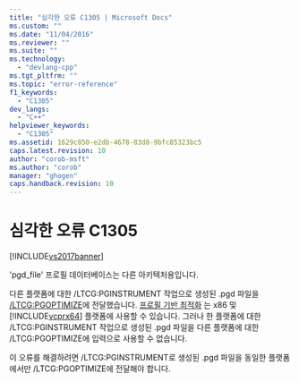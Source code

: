 ```yaml
---
title: "심각한 오류 C1305 | Microsoft Docs"
ms.custom: ""
ms.date: "11/04/2016"
ms.reviewer: ""
ms.suite: ""
ms.technology: 
  - "devlang-cpp"
ms.tgt_pltfrm: ""
ms.topic: "error-reference"
f1_keywords: 
  - "C1305"
dev_langs: 
  - "C++"
helpviewer_keywords: 
  - "C1305"
ms.assetid: 1629c850-e2db-4678-83d8-9bfc85323bc5
caps.latest.revision: 10
author: "corob-msft"
ms.author: "corob"
manager: "ghogen"
caps.handback.revision: 10
---
```

# 심각한 오류 C1305
[!INCLUDE[vs2017banner](../../assembler/inline/includes/vs2017banner.md)]

'pgd\_file' 프로필 데이터베이스는 다른 아키텍처용입니다.  
  
 다른 플랫폼에 대한 \/LTCG:PGINSTRUMENT 작업으로 생성된 .pgd 파일을 [\/LTCG:PGOPTIMIZE](../../build/reference/ltcg-link-time-code-generation.md)에 전달했습니다.  [프로필 기반 최적화](../../build/reference/profile-guided-optimizations.md) 는 x86 및 [!INCLUDE[vcprx64](../../assembler/inline/includes/vcprx64_md.md)] 플랫폼에 사용할 수 있습니다.  그러나 한 플랫폼에 대한 \/LTCG:PGINSTRUMENT 작업으로 생성된 .pgd 파일을 다른 플랫폼에 대한 \/LTCG:PGOPTIMIZE에 입력으로 사용할 수 없습니다.  
  
 이 오류를 해결하려면 \/LTCG:PGINSTRUMENT로 생성된 .pgd 파일을 동일한 플랫폼에서만 \/LTCG:PGOPTIMIZE에 전달해야 합니다.